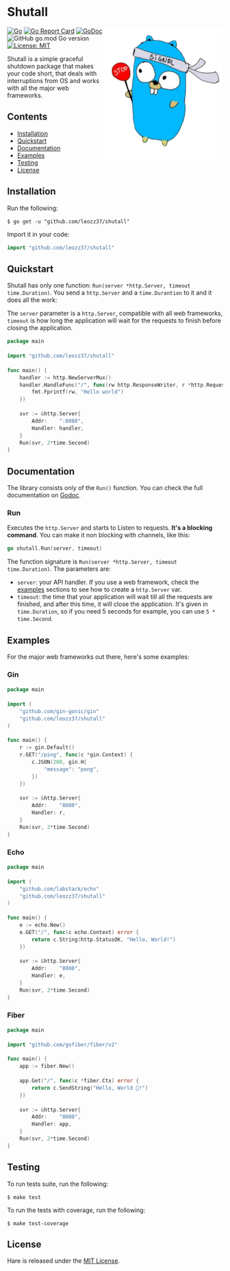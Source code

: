 # Shutall

<img align="right" width="280px" src="./resources/mascot.png">

[![Go](https://github.com/leozz37/shutall/actions/workflows/go.yaml/badge.svg)](https://github.com/leozz37/shutall/actions/workflows/go.yaml)
[![Go Report Card](https://goreportcard.com/badge/github.com/leozz37/shutall)](https://goreportcard.com/report/github.com/leozz37/shutall)
[![GoDoc](https://pkg.go.dev/badge/github.com/leozz37/shutall?status.svg)](https://pkg.go.dev/github.com/leozz37/shutall?tab=doc)
![GitHub go.mod Go version](https://img.shields.io/github/go-mod/go-version/leozz37/shutall)
[![License: MIT](https://img.shields.io/badge/License-MIT-yellow.svg)](https://opensource.org/licenses/MIT)

Shutall is a simple graceful shutdown package that makes your code short, that deals with interruptions from OS and works with all the major web frameworks.

## Contents

- [Installation](#installation)
- [Quickstart](#quickstart)
- [Documentation](#documentation)
- [Examples](#examples)
- [Testing](#testing)
- [License](#license)

## Installation

Run the following:

```shell
$ go get -u "github.com/leozz37/shutall"
```

Import it in your code:

```go
import "github.com/leozz37/shutall"
```

## Quickstart

Shutall has only one function: `Run(server *http.Server, timeout time.Duration)`. You send a `http.Server` and a `time.Durantion` to it and it does all the work:

The `server` parameter is a `http.Server`, compatible with all web frameworks, `timeout` is how long the application will wait for the requests to finish before closing the application.

```Go
package main

import "github.com/leozz37/shutall"

func main() {
    handler := http.NewServerMux()
	handler.HandleFunc("/", func(rw http.ResponseWriter, r *http.Request) {
		fmt.Fprintf(rw, "Hello world")
	})

    svr := &http.Server{
		Addr:    ":8080",
		Handler: handler,
	}
	Run(svr, 2*time.Second)
}
```

## Documentation

The library consists only of the `Run()` function. You can check the full documentation on [Godoc](https://pkg.go.dev/github.com/leozz37/shutall#section-documentation).

### Run

Executes the `http.Server` and starts to Listen to requests. **It's a blocking command**. You can make it non blocking with channels, like this:

```go
go shutall.Run(server, timeout)
```

The function signature is `Run(server *http.Server, timeout time.Duration)`. The parameters are:

- `server`: your API handler. If you use a web framework, check the [examples](#examples) sections to see how to create a `http.Server` var.
- `timeout`: the time that your application will wait till all the requests are finished, and after this time, it will close the application. It's given in `time.Duration`, so if you need 5 seconds for example, you can use `5 * time.Second`.

## Examples

For the major web frameworks out there, here's some examples:

### Gin

```go
package main

import (
    "github.com/gin-gonic/gin"
    "github.com/leozz37/shutall"
)

func main() {
	r := gin.Default()
	r.GET("/ping", func(c *gin.Context) {
		c.JSON(200, gin.H{
			"message": "pong",
		})
	})

	svr := &http.Server{
		Addr:    "8080",
		Handler: r,
	}
	Run(svr, 2*time.Second)
}
```

### Echo

```go
package main

import (
    "github.com/labstack/echo"
    "github.com/leozz37/shutall"
)

func main() {
	e := echo.New()
	e.GET("/", func(c echo.Context) error {
		return c.String(http.StatusOK, "Hello, World!")
	})

	svr := &http.Server{
		Addr:    "8080",
		Handler: e,
	}
	Run(svr, 2*time.Second)
}

```

### Fiber


```go
package main

import "github.com/gofiber/fiber/v2"

func main() {
    app := fiber.New()

    app.Get("/", func(c *fiber.Ctx) error {
        return c.SendString("Hello, World 👋!")
    })

    svr := &http.Server{
		Addr:    "8080",
		Handler: app,
	}
	Run(svr, 2*time.Second)
}
```

## Testing

To run tests suite, run the following:

```shell
$ make test
```

To run the tests with coverage, run the following:

```shell
$ make test-coverage
```

## License

Hare is released under the [MIT License](./LICENSE).
